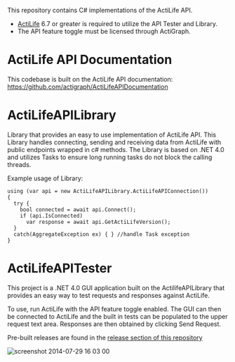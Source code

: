 This repository contains C# implementations of the ActiLife API.

* [ActiLife](http://actigraphcorp.com/actilife) 6.7 or greater is required to utilize the API Tester and Library.
* The API feature toggle must be licensed through ActiGraph.

ActiLife API Documentation
==========================
This codebase is built on the ActiLife API documentation: https://github.com/actigraph/ActiLifeAPIDocumentation

ActiLifeAPILibrary
==================
Library that provides an easy to use implementation of ActiLife API.  This Library handles connecting, sending and receiving data from ActiLife with public endpoints wrapped in c# methods.  The Library is based on .NET 4.0 and utilizes Tasks to ensure long running tasks do not block the calling threads.

Example usage of Library:

```
using (var api = new ActiLifeAPILibrary.ActiLifeAPIConnection())
{
  try {
    bool connected = await api.Connect();
    if (api.IsConnected)
      var response = await api.GetActiLifeVersion();
  }
  catch(AggregateException ex) { } //handle Task exception
}
```

ActiLifeAPITester
=================
This project is a .NET 4.0 GUI application built on the ActilifeAPILibrary that provides an easy way to test requests and responses against ActiLife. 

To use, run ActiLife with the API feature toggle enabled. The GUI can then be connected to ActiLife and the built in tests can be populated to the upper request text area. Responses are then obtained by clicking Send Request.

Pre-built releases are found in the [release section of this repository](https://github.com/actigraph/ActiLifeAPIDemoCSharp/releases)

![screenshot 2014-07-29 16 03 00](https://cloud.githubusercontent.com/assets/92913/3741868/c8597c6a-1763-11e4-89dd-bc45542cf25e.png)
